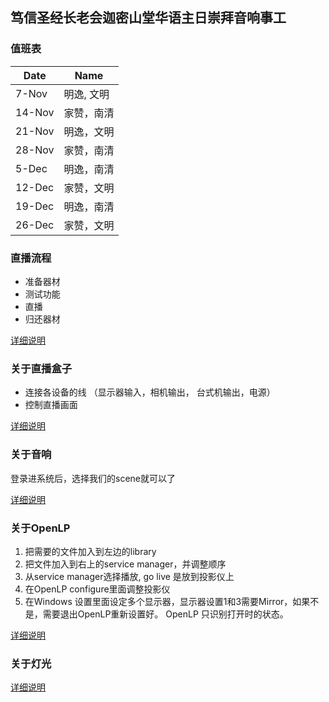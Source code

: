 ## 笃信圣经长老会迦密山堂华语主日崇拜音响事工

### 值班表

|Date|Name|
|------|------|
|7-Nov|  明逸, 文明|
|14-Nov| 家赞，南清|
|21-Nov| 明逸，文明|
|28-Nov| 家赞，南清|
|5-Dec| 明逸，南清|
|12-Dec| 家赞，文明|
|19-Dec| 明逸，南清|
|26-Dec| 家赞，文明|


### 直播流程

- 准备器材
- 测试功能
- 直播
- 归还器材

[详细说明](flowchart)

### 关于直播盒子

- 连接各设备的线 （显示器输入，相机输出， 台式机输出，电源）
- 控制直播画面

[详细说明](livebox)

### 关于音响

登录进系统后，选择我们的scene就可以了

[详细说明](sound)

### 关于OpenLP

1. 把需要的文件加入到左边的library
2. 把文件加入到右上的service manager，并调整顺序
3. 从service manager选择播放, go live 是放到投影仪上
4. 在OpenLP configure里面调整投影仪
5. 在Windows 设置里面设定多个显示器，显示器设置1和3需要Mirror，如果不是，需要退出OpenLP重新设置好。 OpenLP 只识别打开时的状态。

[详细说明](openlp)

### 关于灯光

[详细说明](light)
